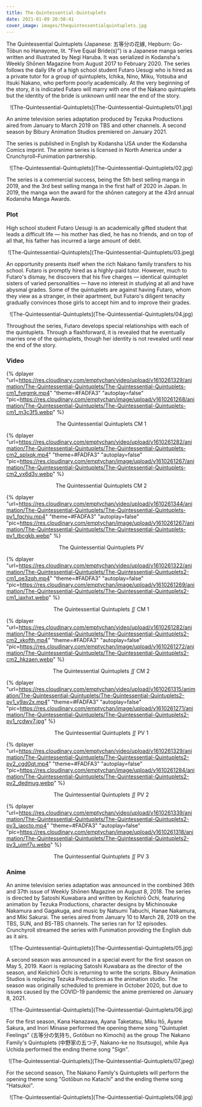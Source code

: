 ```yaml
---
title: The-Quintessential-Quintuplets
date: 2021-01-09 20:58:41
cover_image: images/thequintessentialquintuplets.jpg
---
```

The Quintessential Quintuplets (Japanese: 五等分の花嫁, Hepburn: Go-Tōbun no Hanayome, lit. "Five Equal Bride(s)") is a Japanese manga series written and illustrated by Negi Haruba. It was serialized in Kodansha's Weekly Shōnen Magazine from August 2017 to February 2020. The series follows the daily life of a high school student Futaro Uesugi who is hired as a private tutor for a group of quintuplets, Ichika, Nino, Miku, Yotsuba and Itsuki Nakano, who perform poorly academically. At the very beginning of the story, it is indicated Futaro will marry with one of the Nakano quintuplets but the identity of the bride is unknown until near the end of the story.

<center>![The-Quintessential-Quintuplets](The-Quintessential-Quintuplets/01.jpg)</center>

An anime television series adaptation produced by Tezuka Productions aired from January to March 2019 on TBS and other channels. A second season by Bibury Animation Studios premiered on January 2021.

The series is published in English by Kodansha USA under the Kodansha Comics imprint. The anime series is licensed in North America under a Crunchyroll–Funimation partnership.

<center>![The-Quintessential-Quintuplets](The-Quintessential-Quintuplets/02.jpg)</center>

The series is a commercial success, being the 5th best selling manga in 2019, and the 3rd best selling manga in the first half of 2020 in Japan. In 2019, the manga won the award for the shōnen category at the 43rd annual Kodansha Manga Awards.

### Plot
High school student Futaro Uesugi is an academically gifted student that leads a difficult life — his mother has died, he has no friends, and on top of all that, his father has incurred a large amount of debt.

<center>![The-Quintessential-Quintuplets](The-Quintessential-Quintuplets/03.jpeg)</center>

An opportunity presents itself when the rich Nakano family transfers to his school. Futaro is promptly hired as a highly-paid tutor. However, much to Futaro's dismay, he discovers that his five charges — identical quintuplet sisters of varied personalities — have no interest in studying at all and have abysmal grades. Some of the quintuplets are against having Futaro, whom they view as a stranger, in their apartment, but Futaro's diligent tenacity gradually convinces those girls to accept him and to improve their grades.

<center>![The-Quintessential-Quintuplets](The-Quintessential-Quintuplets/04.jpg)</center>

Throughout the series, Futaro develops special relationships with each of the quintuplets. Through a flashforward, it is revealed that he eventually marries one of the quintuplets, though her identity is not revealed until near the end of the story.

### Video
{% dplayer "url=https://res.cloudinary.com/emptychan/video/upload/v1610261329/animation/The-Quintessential-Quintuplets/The-Quintessential-Quintuplets-cm1_fvegmk.mp4"  "theme=#FADFA3" "autoplay=false" "pic=https://res.cloudinary.com/emptychan/image/upload/v1610261268/animation/The-Quintessential-Quintuplets/The-Quintessential-Quintuplets-cm1_m3c3f5.webp" %}
<center>The Quintessential Quintuplets CM 1</center>

{% dplayer "url=https://res.cloudinary.com/emptychan/video/upload/v1610261282/animation/The-Quintessential-Quintuplets/The-Quintessential-Quintuplets-cm2_splxqk.mp4"  "theme=#FADFA3" "autoplay=false" "pic=https://res.cloudinary.com/emptychan/image/upload/v1610261267/animation/The-Quintessential-Quintuplets/The-Quintessential-Quintuplets-cm2_yx6d3v.webp" %}
<center>The Quintessential Quintuplets CM 2</center>

{% dplayer "url=https://res.cloudinary.com/emptychan/video/upload/v1610261344/animation/The-Quintessential-Quintuplets/The-Quintessential-Quintuplets-pv1_fqchiu.mp4"  "theme=#FADFA3" "autoplay=false" "pic=https://res.cloudinary.com/emptychan/image/upload/v1610261267/animation/The-Quintessential-Quintuplets/The-Quintessential-Quintuplets-pv1_tbcgkb.webp" %}
<center>The Quintessential Quintuplets PV</center>

{% dplayer "url=https://res.cloudinary.com/emptychan/video/upload/v1610261322/animation/The-Quintessential-Quintuplets/The-Quintessential-Quintuplets2-cm1_oe3zqh.mp4"  "theme=#FADFA3" "autoplay=false" "pic=https://res.cloudinary.com/emptychan/image/upload/v1610261269/animation/The-Quintessential-Quintuplets/The-Quintessential-Quintuplets2-cm1_iaxhxt.webp" %}
<center>The Quintessential Quintuplets ∬ CM 1</center>

{% dplayer "url=https://res.cloudinary.com/emptychan/video/upload/v1610261282/animation/The-Quintessential-Quintuplets/The-Quintessential-Quintuplets2-cm2_xkofth.mp4"  "theme=#FADFA3" "autoplay=false" "pic=https://res.cloudinary.com/emptychan/image/upload/v1610261272/animation/The-Quintessential-Quintuplets/The-Quintessential-Quintuplets2-cm2_hkzaen.webp" %}
<center>The Quintessential Quintuplets ∬ CM 2</center>

{% dplayer "url=https://res.cloudinary.com/emptychan/video/upload/v1610261315/animation/The-Quintessential-Quintuplets/The-Quintessential-Quintuplets2-pv1_y9av2x.mp4"  "theme=#FADFA3" "autoplay=false" "pic=https://res.cloudinary.com/emptychan/image/upload/v1610261271/animation/The-Quintessential-Quintuplets/The-Quintessential-Quintuplets2-pv1_rcdwv7.jpg" %}
<center>The Quintessential Quintuplets ∬ PV 1</center>

{% dplayer "url=https://res.cloudinary.com/emptychan/video/upload/v1610261329/animation/The-Quintessential-Quintuplets/The-Quintessential-Quintuplets2-pv2_cgd0qt.mp4"  "theme=#FADFA3" "autoplay=false" "pic=https://res.cloudinary.com/emptychan/image/upload/v1610261284/animation/The-Quintessential-Quintuplets/The-Quintessential-Quintuplets2-pv2_dedmug.webp" %}
<center>The Quintessential Quintuplets ∬ PV 2</center>

{% dplayer "url=https://res.cloudinary.com/emptychan/video/upload/v1610261339/animation/The-Quintessential-Quintuplets/The-Quintessential-Quintuplets2-pv3_jaocto.mp4"  "theme=#FADFA3" "autoplay=false" "pic=https://res.cloudinary.com/emptychan/image/upload/v1610261318/animation/The-Quintessential-Quintuplets/The-Quintessential-Quintuplets2-pv3_ujmf7u.webp" %}
<center>The Quintessential Quintuplets ∬ PV 3</center>

### Anime
An anime television series adaptation was announced in the combined 36th and 37th issue of Weekly Shōnen Magazine on August 8, 2018. The series is directed by Satoshi Kuwabara and written by Keiichirō Ōchi, featuring animation by Tezuka Productions, character designs by Michinosuke Nakamura and Gagakuga, and music by Natsumi Tabuchi, Hanae Nakamura, and Miki Sakurai. The series aired from January 10 to March 28, 2019 on the TBS, SUN, and BS-TBS channels. The series ran for 12 episodes. Crunchyroll streamed the series with Funimation providing the English dub as it airs.

<center>![The-Quintessential-Quintuplets](The-Quintessential-Quintuplets/05.jpg)</center>

A second season was announced in a special event for the first season on May 5, 2019. Kaori is replacing Satoshi Kuwabara as the director of the season, and Keiichirō Ōchi is returning to write the scripts. Bibury Animation Studios is replacing Tezuka Productions as the animation studio. The season was originally scheduled to premiere in October 2020, but due to issues caused by the COVID-19 pandemic the anime premiered on January 8, 2021.

<center>![The-Quintessential-Quintuplets](The-Quintessential-Quintuplets/06.jpg)</center>

For the first season, Kana Hanazawa, Ayana Taketatsu, Miku Itō, Ayane Sakura, and Inori Minase performed the opening theme song "Quintuplet Feelings" (五等分の気持ち, Gotōbun no Kimochi) as the group The Nakano Family's Quintuplets (中野家の五つ子, Nakano-ke no Itsutsugo), while Aya Uchida performed the ending theme song "Sign".
<center>![The-Quintessential-Quintuplets](The-Quintessential-Quintuplets/07.jpeg)</center>

For the second season, The Nakano Family's Quintuplets will perform the opening theme song "Gotōbun no Katachi" and the ending theme song "Hatsukoi".

<center>![The-Quintessential-Quintuplets](The-Quintessential-Quintuplets/08.jpg)</center>